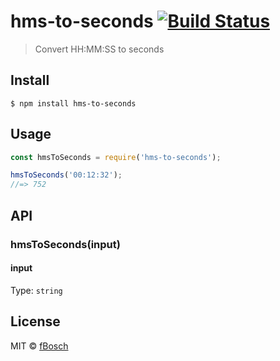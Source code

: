 # hms-to-seconds [![Build Status](https://travis-ci.org/fBosch/hms-to-seconds.svg?branch=master)](https://travis-ci.org/fBosch/hms-to-seconds)

> Convert HH:MM:SS to seconds 


## Install

```
$ npm install hms-to-seconds
```


## Usage

```js
const hmsToSeconds = require('hms-to-seconds');

hmsToSeconds('00:12:32');
//=> 752
```


## API

### hmsToSeconds(input)

#### input

Type: `string`

## License

MIT © [fBosch](https://github.com/fBosch)
